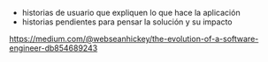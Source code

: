 - historias de usuario que expliquen lo que hace la aplicación
- historias pendientes para pensar la solución y su impacto

https://medium.com/@webseanhickey/the-evolution-of-a-software-engineer-db854689243